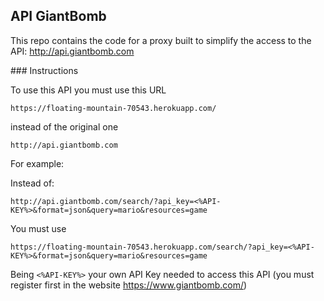 ## API GiantBomb

This repo contains the code for a proxy built to simplify the access to the API: http://api.giantbomb.com

### Instructions

To use this API you must use this URL 

```
https://floating-mountain-70543.herokuapp.com/
```

instead of the original one

```
http://api.giantbomb.com
```

For example:

Instead of: 

```
http://api.giantbomb.com/search/?api_key=<%API-KEY%>&format=json&query=mario&resources=game
```

You must use

```
https://floating-mountain-70543.herokuapp.com/search/?api_key=<%API-KEY%>&format=json&query=mario&resources=game
```

Being `<%API-KEY%>` your own API Key needed to access this API (you must register first in the website https://www.giantbomb.com/)